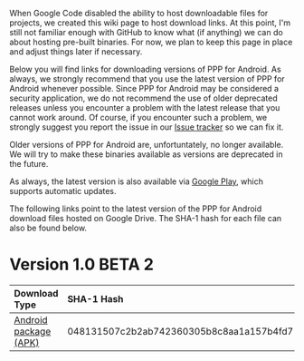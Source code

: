When Google Code disabled the ability to host downloadable files for projects, we created this wiki page to host download links. At this point, I'm still not familiar enough with GitHub to know what (if anything) we can do about hosting pre-built binaries. For now, we plan to keep this page in place and adjust things later if necessary.

Below you will find links for downloading versions of PPP for Android. As always, we strongly recommend that you use the latest version of PPP for Android whenever possible. Since PPP for Android may be considered a security application, we do not recommend the use of older deprecated releases unless you encounter a problem with the latest release that you cannot work around. Of course, if you encounter such a problem, we strongly suggest you report the issue in our [Issue tracker](https://github.com/gpfjeff/android-ppp/issues) so we can fix it.

Older versions of PPP for Android are, unfortuntately, no longer available. We will try to make these binaries available as versions are deprecated in the future.

As always, the latest version is also available via [Google Play](https://play.google.com/store/apps/details?id=com.gpfcomics.android.ppp), which supports automatic updates.

The following links point to the latest version of the PPP for Android download files hosted on Google Drive. The SHA-1 hash for each file can also be found below.

# Version 1.0 BETA 2 #

| **Download Type** | **SHA-1 Hash** | **Size** |
|:------------------|:---------------|:---------|
| [Android package (APK)](https://drive.google.com/uc?export=download&id=0B55ltyq5FildWTNGNnEzejJlYWc) | 048131507c2b2ab742360305b8c8aa1a157b4fd7 | 193kb |
